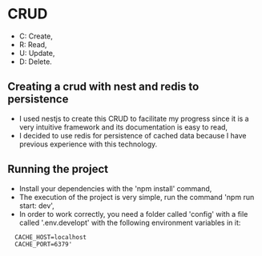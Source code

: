 # CRUD
- C: Create,
- R: Read,
- U: Update,
- D: Delete.

## Creating a crud with nest and redis to persistence 
- I used nestjs to create this CRUD to facilitate my progress since it is a very intuitive framework and its documentation is easy to read,
- I decided to use redis for persistence of cached data because I have previous experience with this technology.

## Running the project
- Install your dependencies with the 'npm install' command,
- The execution of the project is very simple, run the command 'npm run start: dev',
- In order to work correctly, you need a folder called 'config' with a file called '.env.developt' with the following environment variables in it: 
```
  CACHE_HOST=localhost
  CACHE_PORT=6379'
```
